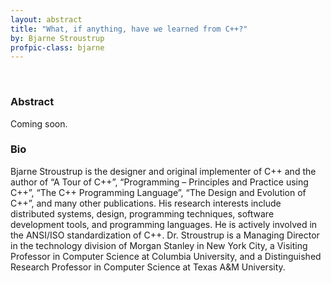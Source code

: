 ```yaml
---
layout: abstract
title: "What, if anything, have we learned from C++?"
by: Bjarne Stroustrup
profpic-class: bjarne
---
```


<br>

### Abstract 

Coming soon.


### Bio

Bjarne Stroustrup is the designer and original implementer of C++ and the author of “A Tour of C++”, “Programming – Principles and Practice using C++”, “The C++ Programming Language”, “The Design and Evolution of C++”, and many other publications. His research interests include distributed systems, design, programming techniques, software development tools, and programming languages. He is actively involved in the ANSI/ISO standardization of C++. Dr. Stroustrup is a Managing Director in the technology division of Morgan Stanley in New York City, a Visiting Professor in Computer Science at Columbia University, and a Distinguished Research Professor in Computer Science at Texas A&M University.
